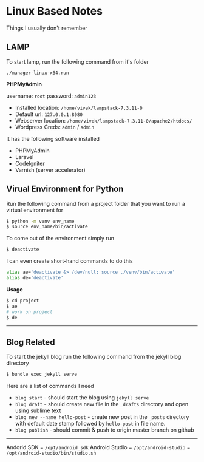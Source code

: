 # Linux Based Notes

Things I usually don't remember


## LAMP

To start lamp, run the following command from it's folder

`./manager-linux-x64.run`

**PHPMyAdmin**

username: `root`
password: `admin123`

* Installed location: `/home/vivek/lampstack-7.3.11-0`
* Default url:        `127.0.0.1:8080`
* Webserver location: `/home/vivek/lampstack-7.3.11-0/apache2/htdocs/`
* Wordpress Creds: `admin` / `admin`

It has the following software installed

- PHPMyAdmin
- Laravel
- CodeIgniter
- Varnish (server accelerator)


## Virual Environment for Python

Run the following command from a project folder that you want to run a virtual
environment for

```bash
$ python -m venv env_name
$ source env_name/bin/activate
```

To come out of the environment simply run

```bash
$ deactivate
```

I can even create short-hand commands to do this

```bash
alias ae='deactivate &> /dev/null; source ./venv/bin/activate'
alias de='deactivate'
```

**Usage**
```bash
$ cd project
$ ae
# work on project
$ de
```

---

## Blog Related

To start the jekyll blog run the following command from the jekyll blog directory

```bash
$ bundle exec jekyll serve
```

Here are a list of commands I need

* `blog start` - should start the blog using `jekyll serve`
* `blog draft` - should create new file in the `_drafts` directory and open using sublime text
* `blog new --name hello-post`   - create new post in the `_posts` directory with default date stamp followed by `hello-post` in file name.
* `blog publish` - should commit & push to origin master branch on github


---

Andorid SDK         = `/opt/android_sdk`
Android Studio      = `/opt/android-studio`
                    = `/opt/android-studio/bin/studio.sh`